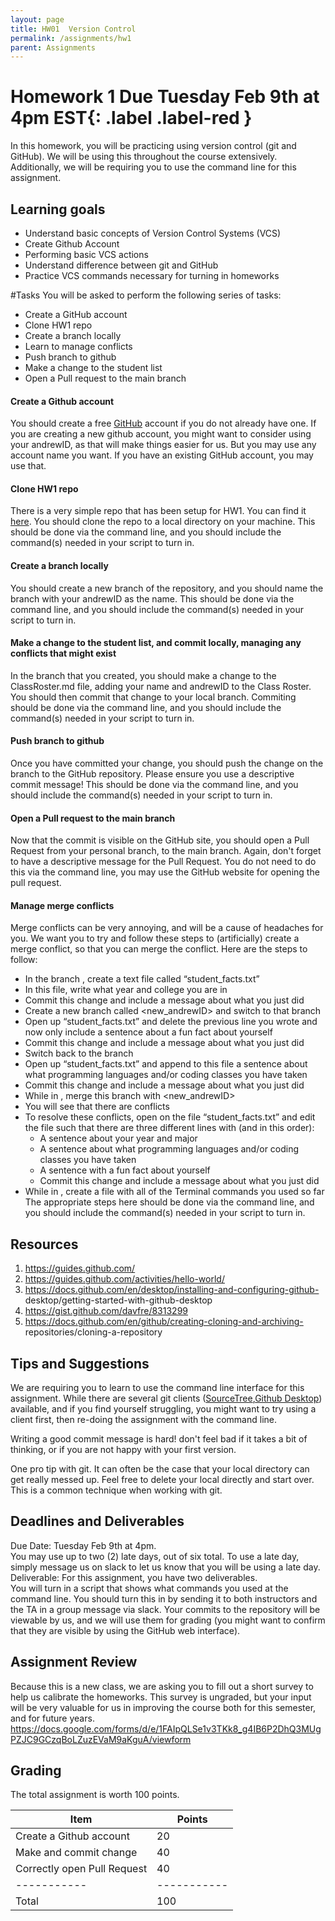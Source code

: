 ```yaml
---
layout: page
title: HW01  Version Control
permalink: /assignments/hw1
parent: Assignments
---
```


# Homework 1 **Due Tuesday Feb 9th at 4pm EST**{: .label .label-red }
In this homework, you will be practicing using version control (git and GitHub). We will be using this throughout the course extensively.  Additionally, we will be requiring you to use the command line for this assignment. 


## Learning goals
- Understand basic concepts of Version Control Systems (VCS)
- Create Github Account
- Performing basic VCS actions
- Understand difference between git and GitHub
- Practice VCS commands necessary for turning in homeworks

#Tasks
You will be asked to perform the following series of tasks:
- Create a GitHub account
- Clone HW1 repo
- Create a branch locally
- Learn to manage conflicts
- Push branch to github
- Make a change to the student list
- Open a Pull request to the main branch


#### Create a Github account
You should create a free [GitHub](https://www.github.com) account if you do not already have one.  If you are creating a new github account, you might want to consider using your andrewID, as that will make things easier for us.  But you may use any account name you want.
If you have an existing GitHub account, you may use that.

#### Clone HW1 repo
There is a very simple repo that has been setup for HW1. You can find it [here](https://github.com/cmu-crafting-software/Homework01).  You should clone the repo to a local directory on your machine.   This should be done via the command line, and you should include the command(s) needed in your script to turn in.

#### Create a branch locally
You should create a new branch of the repository, and you should name the branch with your andrewID as the name.  This should be done via the command line, and you should include the command(s) needed in your script to turn in.


#### Make a change to the student list, and commit locally, managing any conflicts that might exist
In the branch that you created, you should make a change to the ClassRoster.md file, adding your name and andrewID to the Class Roster.  You should then commit that change to your local branch.  Commiting should be done via the command line, and you should include the command(s) needed in your script to turn in.


#### Push branch to github
Once you have committed your change, you should push the change on the branch to the GitHub repository.  Please ensure you use a descriptive commit message! This should be done via the command line, and you should include the command(s) needed in your script to turn in.


#### Open a Pull request to the main branch
Now that the commit is visible on the GitHub site, you should open a Pull Request from your personal branch, to the main branch.  Again, don't forget to have a descriptive message for the Pull Request.  You do not need to do this via the command line, you may use the GitHub website for opening the pull request.

#### Manage merge conflicts 
Merge conflicts can be very annoying, and will be a cause of headaches for you.  We want you to try and follow these steps to (artificially) create a merge conflict, so that you can merge the conflict. Here are the steps to follow:
- In the branch <andrewID>, create a text file called “student_facts.txt”
- In this file, write what year and college you are in
- Commit this change and include a message about what you just did
- Create a new branch called <new_andrewID> and switch to that branch
- Open up “student_facts.txt” and delete the previous line you wrote and now only include a sentence about a fun fact about yourself
- Commit this change and include a message about what you just did
- Switch back to the branch <andrewID>
- Open up “student_facts.txt” and append to this file a sentence about what programming languages and/or coding classes you have taken
- Commit this change and include a message about what you just did
- While in <andrewID>, merge this branch with <new_andrewID>
- You will see that there are conflicts
- To resolve these conflicts, open on the file “student_facts.txt” and edit the file such that there are three different lines with (and in this order):
  - A sentence about your year and major
  - A sentence about what programming languages and/or coding classes you have taken
  - A sentence with a fun fact about yourself
  - Commit this change and include a message about what you just did
- While in <andrewID>, create a file with all of the Terminal commands you used so far
The appropriate steps here should be done via the command line, and you should include the command(s) needed in your script to turn in.



## Resources
1. https://guides.github.com/
2. https://guides.github.com/activities/hello-world/
3. https://docs.github.com/en/desktop/installing-and-configuring-github-
desktop/getting-started-with-github-desktop
4. https://gist.github.com/davfre/8313299
5. https://docs.github.com/en/github/creating-cloning-and-archiving-
repositories/cloning-a-repository


## Tips and Suggestions
We are requiring you to learn to use the command line interface for this assignment.  While there are several git clients ([SourceTree](https://www.sourcetreeapp.com/),[Github Desktop](https://desktop.github.com/)) available, and if you find yourself struggling, you might want to try using a client first, then re-doing the assignment with the command line. 

Writing a good commit message is hard! don't feel bad if it takes a bit of thinking, or if you are not happy with your first version.

One pro tip with git.  It can often be the case that your local directory can get really messed up. Feel free to delete your local directly and start over.  This is a common technique when working with git.

## Deadlines and Deliverables
Due Date: Tuesday Feb 9th at 4pm.  
You may use up to two (2) late days, out of six total.  To use a late day, simply message us on slack to let us know that you will be using a late day.
Deliverable: For this assignment, you have two deliverables.  
You will turn in a script that shows what commands you used at the command line. You should turn this in by sending it to both instructors and the TA in a group message via slack. 
Your commits to the repository will be viewable by us, and we will use them for grading (you might want to confirm that they are visible by using the GitHub web interface).



## Assignment Review
Because this is a new class, we are asking you to fill out a short survey to help us calibrate the homeworks.  This survey is ungraded, but your input will be very valuable for us in improving the course both for this semester, and for future years. 
https://docs.google.com/forms/d/e/1FAIpQLSe1v3TKk8_g4IB6P2DhQ3MUgPZJC9GCzqBoLZuzEVaM9aKguA/viewform


## Grading
The total assignment is worth 100 points.

| Item        | Points      |
| ----------- | ----------- |
| Create a Github account | 20       |
| Make and commit change  | 40        |
| Correctly open Pull Request | 40        |
| ----------- | ----------- |
| Total       | 100         |

